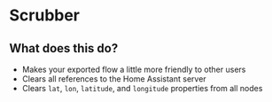 # Scrubber

## What does this do?

- Makes your exported flow a little more friendly to other users
- Clears all references to the Home Assistant server
- Clears `lat`, `lon`, `latitude`, and `longitude` properties from all nodes

<scrubber />
